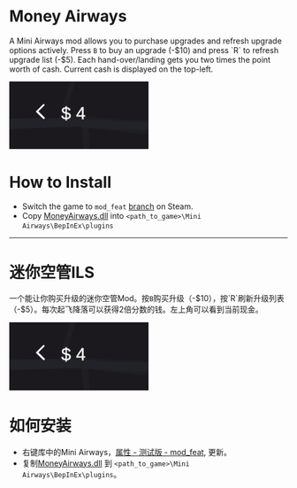 # Money Airways

A Mini Airways mod allows you to purchase upgrades and refresh upgrade options actively. Press `B` to buy an upgrade (-$10) and press `R` to refresh upgrade list (-$5). Each hand-over/landing gets you two times the point worth of cash. Current cash is displayed on the top-left.

<img src="ui.png" width=50% height=50%>

# How to Install

- Switch the game to `mod_feat` [branch](https://partner.steamgames.com/doc/store/application/branches?) on Steam.
- Copy [MoneyAirways.dll](https://github.com/ericpzh/MoneyAirways/blob/main/bin/Debug/netstandard2.1/MoneyAirways.dll) into `<path_to_game>\Mini Airways\BepInEx\plugins`

***

# 迷你空管ILS

一个能让你购买升级的迷你空管Mod。按`B`购买升级（-$10），按`R`刷新升级列表（-$5）。每次起飞降落可以获得2倍分数的钱。左上角可以看到当前现金。

<img src="ui.png" width=50% height=50%>

# 如何安装

- 右键库中的Mini Airways，[属性 - 测试版 - mod_feat](https://partner.steamgames.com/doc/store/application/branches?l=schinese), 更新。
- 复制[MoneyAirways.dll](https://github.com/ericpzh/MoneyAirways/blob/main/bin/Debug/netstandard2.1/MoneyAirways.dll) 到 `<path_to_game>\Mini Airways\BepInEx\plugins`。
